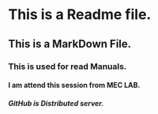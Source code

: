 # This is a Readme file.
## This is a MarkDown File.
### This is used for read Manuals.
#### I am attend this session from MEC LAB.
##### GitHub is Distributed server. 
